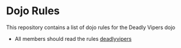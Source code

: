 Dojo Rules
==========

This repository contains a list of dojo rules for the Deadly Vipers dojo
* All members should read the rules
  [deadlyvipers](https://github.com/deadlyvipers)

